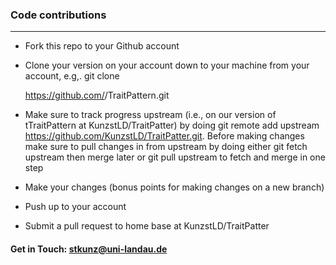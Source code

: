 ### Code contributions
---

- Fork this repo to your Github account
- Clone your version on your account down to your machine from your account, 
  e.g,. git clone 
  
  https://github.com/<yourgithubusername>/TraitPattern.git
- Make sure to track progress upstream (i.e., on our version of tTraitPattern at KunzstLD/TraitPatter) by doing 
  git remote add upstream https://github.com/KunzstLD/TraitPatter.git. 
  Before making changes make sure to pull changes in from upstream by doing either git fetch upstream 
  then merge later or git pull upstream to fetch and merge in one step
- Make your changes (bonus points for making changes on a new branch)
- Push up to your account
- Submit a pull request to home base at KunzstLD/TraitPatter

#### Get in Touch: stkunz@uni-landau.de